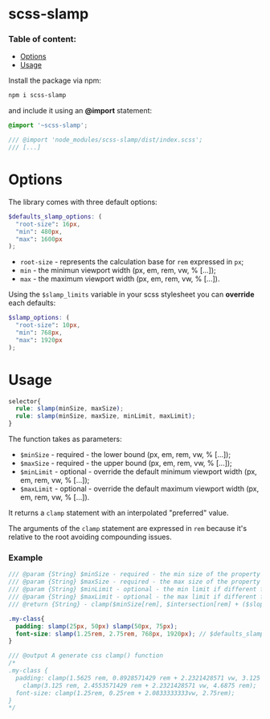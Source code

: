 # scss-slamp
### Table of content:
- [Options](#options)
- [Usage](#usage)

Install the package via npm:

``` bash
npm i scss-slamp
```

and include it using an **@import** statement:

``` scss
@import '~scss-slamp';

/// @import 'node_modules/scss-slamp/dist/index.scss';
/// [...]
```

# Options
The library comes with three default options:

``` scss
$defaults_slamp_options: (
  "root-size": 16px, 
  "min": 480px, 
  "max": 1600px
);
```

- `root-size` - represents the calculation base for `rem` expressed in `px`;
- `min` - the minimun viewport width (px, em, rem, vw, % [...]);
- `max` - the maximum viewport width (px, em, rem, vw, % [...]).

Using the `$slamp_limits` variable in your scss stylesheet you can **override** each defaults:

``` scss
$slamp_options: (
  "root-size": 10px, 
  "min": 768px,
  "max": 1920px
);
```

# Usage

``` scss
selector{
  rule: slamp(minSize, maxSize);
  rule: slamp(minSize, maxSize, minLimit, maxLimit);
}
```


The function takes as parameters:

- `$minSize` - required - the lower bound (px, em, rem, vw, % [...]);
- `$maxSize` - required - the upper bound (px, em, rem, vw, % [...]);
- `$minLimit` - optional - override the default minimum viewport width (px, em, rem, vw, % [...]);
- `$maxLimit` - optional - override the default maximum viewport width (px, em, rem, vw, % [...]).

It returns a `clamp` statement with an interpolated "preferred" value.

The arguments of the `clamp` statement are expressed in `rem` because it's relative to the root avoiding compounding issues.

### Example
``` scss
/// @param {String} $minSize - required - the min size of the property (px, em, rem, vw, % [...])
/// @param {String} $maxSize - required - the max size of the property (px, em, rem, vw, % [...])
/// @param {String} $minLimit - optional - the min limit if different from default (px, em, rem, vw, % [...])
/// @param {String} $maxLimit - optional - the max limit if different from default (px, em, rem, vw, % [...])
/// @return {String} - clamp($minSize[rem], $intersection[rem] + ($slope * 100)[vw], $maxSize[rem])

.my-class{
  padding: slamp(25px, 50px) slamp(50px, 75px);
  font-size: slamp(1.25rem, 2.75rem, 768px, 1920px); // $defaults_slamp_options and $slamp_options are overrided
}

/// @output A generate css clamp() function
/*
.my-class {
  padding: clamp(1.5625 rem, 0.8928571429 rem + 2.2321428571 vw, 3.125 rem)
    clamp(3.125 rem, 2.4553571429 rem + 2.2321428571 vw, 4.6875 rem);
  font-size: clamp(1.25rem, 0.25rem + 2.0833333333vw, 2.75rem);
}
*/
```

